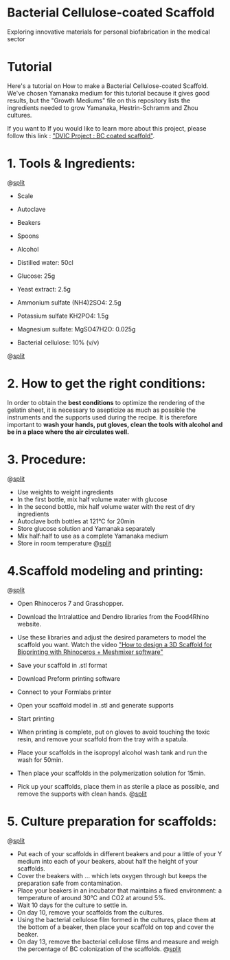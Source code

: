 # Bacterial Cellulose-coated Scaffold
Exploring innovative materials for personal biofabrication in the medical sector

# Tutorial
Here's a tutorial on How to make a Bacterial Cellulose-coated Scaffold.
We've chosen Yamanaka medium for this tutorial because it gives good results, but the "Growth Mediums" file on this repository lists the ingredients needed to grow Yamanaka, Hestrin-Schramm and Zhou cultures.

If you want to If you would like to learn more about this project, please follow this link : ["DVIC Project : BC coated scaffold"](https://dvic.devinci.fr/projects/bacterial-cellulose-coated-scaffold/).

# 1. Tools & Ingredients:

@[split](2,begin)

- Scale
- Autoclave
- Beakers
- Spoons 
- Alcohol

- Distilled water: 50cl
- Glucose: 25g
- Yeast extract: 2.5g
- Ammonium sulfate (NH4)2SO4: 2.5g
- Potassium sulfate KH2PO4: 1.5g
- Magnesium sulfate: MgSO47H2O: 0.025g
- Bacterial cellulose: 10% (v/v)

@[split](2,end)

# 2. How to get the right conditions:

In order to obtain the **best conditions** to optimize the rendering of the gelatin sheet, it is necessary to asepticize as much as possible the instruments and the supports used during the recipe. It is therefore important to **wash your hands, put gloves, clean the tools with alcohol and be in a place where the air circulates well.**

# 3. Procedure:

@[split](2,begin)
- Use weights to weight ingredients
- In the first bottle, mix half volume water with glucose
- In the second bottle, mix half volume water with the rest of dry ingredients
- Autoclave both bottles at 121°C for 20min
- Store glucose solution and Yamanaka separately
- Mix half:half to use as a complete Yamanaka medium
- Store in room temperature
@[split](2,end)

# 4.Scaffold modeling and printing:

@[split](2,begin)
- Open Rhinoceros 7 and Grasshopper.
- Download the Intralattice and Dendro libraries from the Food4Rhino website.
- Use these libraries and adjust the desired parameters to model the scaffold you want. Watch the video ["How to design a 3D Scaffold for Bioprinting with Rhinoceros + Meshmixer software"](https://youtu.be/8fmDWN_ClcY?feature=shared)
- Save your scaffold in .stl format
- Download Preform printing software
- Connect to your Formlabs printer
- Open your scaffold model in .stl and generate supports
- Start printing

- When printing is complete, put on gloves to avoid touching the toxic resin, and remove your scaffold from the tray with a spatula.
- Place your scaffolds in the isopropyl alcohol wash tank and run the wash for 50min.
- Then place your scaffolds in the polymerization solution for 15min.
- Pick up your scaffolds, place them in as sterile a place as possible, and remove the supports with clean hands.
@[split](2,end)

# 5. Culture preparation for scaffolds:
@[split](2,begin)
- Put each of your scaffolds in different beakers and pour a little of your Y medium into each of your beakers, about half the height of your scaffolds.
- Cover the beakers with ... which lets oxygen through but keeps the preparation safe from contamination.
- Place your beakers in an incubator that maintains a fixed environment: a temperature of around 30°C and CO2 at around 5%.
- Wait 10 days for the culture to settle in.
- On day 10, remove your scaffolds from the cultures.
- Using the bacterial cellulose film formed in the cultures, place them at the bottom of a beaker, then place your scaffold on top and cover the beaker.
- On day 13, remove the bacterial cellulose films and measure and weigh the percentage of BC colonization of the scaffolds.
@[split](2,begin)
